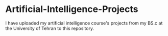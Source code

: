 # Artificial-Intelligence-Projects
I have uploaded my artificial intelligence course's projects from my BS.c at the University of Tehran to this repository.
